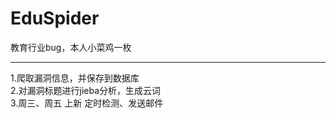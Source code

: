 # EduSpider
教育行业bug，本人小菜鸡一枚
_ _ _ 
1.爬取漏洞信息，并保存到数据库<br>
2.对漏洞标题进行jieba分析，生成云词<br>
3.周三、周五 上新 定时检测、发送邮件<br>

